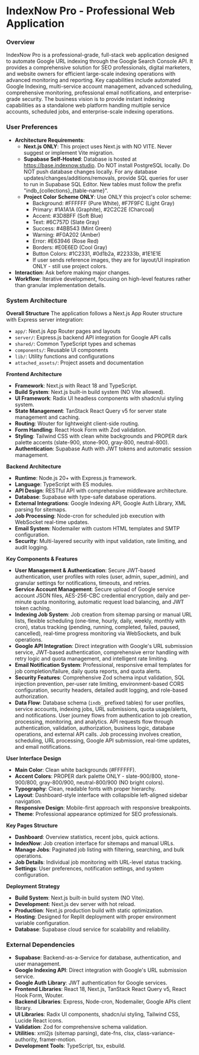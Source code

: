 # IndexNow Pro - Professional Web Application

### Overview
IndexNow Pro is a professional-grade, full-stack web application designed to automate Google URL indexing through the Google Search Console API. It provides a comprehensive solution for SEO professionals, digital marketers, and website owners for efficient large-scale indexing operations with advanced monitoring and reporting. Key capabilities include automated Google Indexing, multi-service account management, advanced scheduling, comprehensive monitoring, professional email notifications, and enterprise-grade security. The business vision is to provide instant indexing capabilities as a standalone web platform handling multiple service accounts, scheduled jobs, and enterprise-scale indexing operations.

### User Preferences
- **Architecture Requirements**:
  - **Next.js ONLY**: This project uses Next.js with NO VITE. Never suggest or implement Vite migration.
  - **Supabase Self-Hosted**: Database is hosted at https://base.indexnow.studio. Do NOT install PostgreSQL locally. Do NOT push database changes locally. For any database updates/changes/additions/removals, provide SQL queries for user to run in Supabase SQL Editor. New tables must follow the prefix "indb_{collections}_{table-name}".
  - **Project Color Scheme ONLY**: Use ONLY this project's color scheme:
    - Background: #FFFFFF (Pure White), #F7F9FC (Light Gray)
    - Primary: #1A1A1A (Graphite), #2C2C2E (Charcoal)
    - Accent: #3D8BFF (Soft Blue)
    - Text: #6C757D (Slate Gray)
    - Success: #4BB543 (Mint Green)
    - Warning: #F0A202 (Amber)
    - Error: #E63946 (Rose Red)
    - Borders: #E0E6ED (Cool Gray)
    - Button Colors: #1C2331, #0d1b2a, #22333b, #1E1E1E
    - If user sends reference images, they are for layout/UI inspiration ONLY - still use project colors.
- **Interaction**: Ask before making major changes.
- **Workflow**: Iterative development, focusing on high-level features rather than granular implementation details.

### System Architecture

**Overall Structure**
The application follows a Next.js App Router structure with Express server integration:
- `app/`: Next.js App Router pages and layouts
- `server/`: Express.js backend API integration for Google API calls
- `shared/`: Common TypeScript types and schemas
- `components/`: Reusable UI components
- `lib/`: Utility functions and configurations
- `attached_assets/`: Project assets and documentation

**Frontend Architecture**
- **Framework**: Next.js with React 18 and TypeScript.
- **Build System**: Next.js built-in build system (NO Vite allowed).
- **UI Framework**: Radix UI headless components with shadcn/ui styling system.
- **State Management**: TanStack React Query v5 for server state management and caching.
- **Routing**: Wouter for lightweight client-side routing.
- **Form Handling**: React Hook Form with Zod validation.
- **Styling**: Tailwind CSS with clean white backgrounds and PROPER dark palette accents (slate-900, stone-900, gray-800, neutral-800).
- **Authentication**: Supabase Auth with JWT tokens and automatic session management.

**Backend Architecture**
- **Runtime**: Node.js 20+ with Express.js framework.
- **Language**: TypeScript with ES modules.
- **API Design**: RESTful API with comprehensive middleware architecture.
- **Database**: Supabase with type-safe database operations.
- **External Integrations**: Google Indexing API, Google Auth Library, XML parsing for sitemaps.
- **Job Processing**: Node-cron for scheduled job execution with WebSocket real-time updates.
- **Email System**: Nodemailer with custom HTML templates and SMTP configuration.
- **Security**: Multi-layered security with input validation, rate limiting, and audit logging.

**Key Components & Features**
- **User Management & Authentication**: Secure JWT-based authentication, user profiles with roles (user, admin, super_admin), and granular settings for notifications, timeouts, and retries.
- **Service Account Management**: Secure upload of Google service account JSON files, AES-256-CBC credential encryption, daily and per-minute quota monitoring, automatic request load balancing, and JWT token caching.
- **Indexing Job System**: Job creation from sitemap parsing or manual URL lists, flexible scheduling (one-time, hourly, daily, weekly, monthly with cron), status tracking (pending, running, completed, failed, paused, cancelled), real-time progress monitoring via WebSockets, and bulk operations.
- **Google API Integration**: Direct integration with Google's URL submission service, JWT-based authentication, comprehensive error handling with retry logic and quota management, and intelligent rate limiting.
- **Email Notification System**: Professional, responsive email templates for job completion/failure, daily quota reports, and quota alerts.
- **Security Features**: Comprehensive Zod schema input validation, SQL injection prevention, per-user rate limiting, environment-based CORS configuration, security headers, detailed audit logging, and role-based authorization.
- **Data Flow**: Database schema (`indb_` prefixed tables) for user profiles, service accounts, indexing jobs, URL submissions, quota usage/alerts, and notifications. User journey flows from authentication to job creation, processing, monitoring, and analytics. API requests flow through authentication, validation, authorization, business logic, database operations, and external API calls. Job processing involves creation, scheduling, URL processing, Google API submission, real-time updates, and email notifications.

**User Interface Design**
- **Main Color**: Clean white backgrounds (#FFFFFF).
- **Accent Colors**: PROPER dark palette ONLY - slate-900/800, stone-900/800, gray-800/900, neutral-800/900 (NO bright colors).
- **Typography**: Clean, readable fonts with proper hierarchy.
- **Layout**: Dashboard-style interface with collapsible left-aligned sidebar navigation.
- **Responsive Design**: Mobile-first approach with responsive breakpoints.
- **Theme**: Professional appearance optimized for SEO professionals.

**Key Pages Structure**
- **Dashboard**: Overview statistics, recent jobs, quick actions.
- **IndexNow**: Job creation interface for sitemaps and manual URLs.
- **Manage Jobs**: Paginated job listing with filtering, searching, and bulk operations.
- **Job Details**: Individual job monitoring with URL-level status tracking.
- **Settings**: User preferences, notification settings, and system configuration.

**Deployment Strategy**
- **Build System**: Next.js built-in build system (NO Vite).
- **Development**: Next.js dev server with hot reload.
- **Production**: Next.js production build with static optimization.
- **Hosting**: Designed for Replit deployment with proper environment variable configuration.
- **Database**: Supabase cloud service for scalability and reliability.

### External Dependencies
- **Supabase**: Backend-as-a-Service for database, authentication, and user management.
- **Google Indexing API**: Direct integration with Google's URL submission service.
- **Google Auth Library**: JWT authentication for Google services.
- **Frontend Libraries**: React 18, Next.js, TanStack React Query v5, React Hook Form, Wouter.
- **Backend Libraries**: Express, Node-cron, Nodemailer, Google APIs client library.
- **UI Libraries**: Radix UI components, shadcn/ui styling, Tailwind CSS, Lucide React icons.
- **Validation**: Zod for comprehensive schema validation.
- **Utilities**: xml2js (sitemap parsing), date-fns, clsx, class-variance-authority, framer-motion.
- **Development Tools**: TypeScript, tsx, esbuild.
```